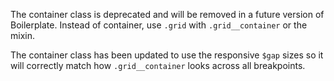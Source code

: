 The container class is deprecated and will be removed in a future version of Boilerplate. Instead of container, use `.grid` with `.grid__container` or the mixin.

The container class has been updated to use the responsive `$gap` sizes so it will correctly match how `.grid__container` looks across all breakpoints.
